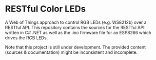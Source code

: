 # RESTful Color LEDs
A Web of Things approach to control RGB LEDs (e.g. WS8212b) over a RESTful API. This repository contains the sources for the RESTful API written in C# .NET as well as the .ino firmware file for an ESP8266 which drives the RGB LEDs.

Note that this project is still under development. The provided content (sources & documentation) might be inconsistent and incomplete.


